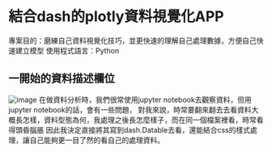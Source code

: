 結合dash的plotly資料視覺化APP
===
專案目的：磨練自己資料視覺化技巧，並更快速的理解自己處理數據，方便自己快速建立模型
使用程式語言：Python
## 一開始的資料描述欄位
![image](https://user-images.githubusercontent.com/22531536/180944148-ab861777-6acd-4c74-b80d-a786fda19f07.png)
在做資料分析時，我們很常使用jupyter notebook去觀察資料，但用jupyter notebook的話，會有一些問題，
對我來說，時常要翻來翻去去看資料大概長怎樣，資料型態為何，我處理之後長怎麼樣子，而在同一個檔案裡看，時常看得頭昏腦脹
因此我決定直接將其寫到dash.Datable去看，還能結合css的樣式處理，讓自己能夠更一目了然的看自己的處理資料。
